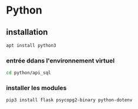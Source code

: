 # Python
## installation
```bash
apt install python3
```

### entrée ddans l'environnement virtuel
```bash
cd python/api_sql
```

### installer les modules
```bash
pip3 install flask psycopg2-binary python-dotenv
```
